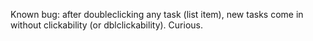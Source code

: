 Known bug: after doubleclicking any task (list item), new tasks come in without clickability (or dblclickability). Curious.
